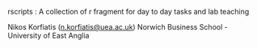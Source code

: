 rscripts : A collection of r fragment for day to day tasks and lab teaching 

Nikos Korfiatis (n.korfiatis@uea.ac.uk) 
Norwich Business School - University of East Anglia
